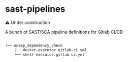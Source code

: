 # sast-pipelines

:warning: Under construction

A bunch of SAST/SCA pipeline definitions for Gitlab CI/CD

```sh
.
└── owasp_dependency_check
    ├── docker-executor.gitlab-ci.yml
    └── shell-executor.gitlab-ci.yml
```
